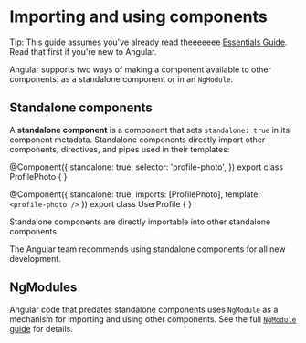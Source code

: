 # Importing and using components

Tip: This guide assumes you've already read theeeeeee [Essentials Guide](essentials). Read that first if you're new to Angular.

Angular supports two ways of making a component available to other components: as a standalone component or in an `NgModule`.

## Standalone components

A **standalone component** is a component that sets `standalone: true` in its component metadata.
Standalone components directly import other components, directives, and pipes used in their
templates:

<docs-code language="ts" highlight="[2, [8, 9]]">
@Component({
  standalone: true,
  selector: 'profile-photo',
})
export class ProfilePhoto { }

@Component({
  standalone: true,
  imports: [ProfilePhoto],
  template: `<profile-photo />`
})
export class UserProfile { }
</docs-code>

Standalone components are directly importable into other standalone components.

The Angular team recommends using standalone components for all new development.

## NgModules

Angular code that predates standalone components uses `NgModule` as a mechanism for importing and
using other components. See the full [`NgModule` guide](guide/ngmodules) for details.
